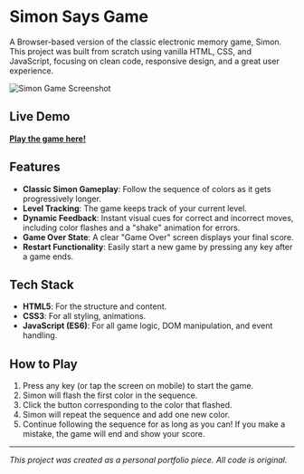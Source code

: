 # Simon Says Game

A Browser-based version of the classic electronic memory game, Simon. This project was built from scratch using vanilla HTML, CSS, and JavaScript, focusing on clean code, responsive design, and a great user experience.

![Simon Game Screenshot](simon-game.png)

## Live Demo

**[Play the game here!](https://rutvijdev.github.io/simon-game/)**

## Features

- **Classic Simon Gameplay**: Follow the sequence of colors as it gets progressively longer.
- **Level Tracking**: The game keeps track of your current level.
- **Dynamic Feedback**: Instant visual cues for correct and incorrect moves, including color flashes and a "shake" animation for errors.
- **Game Over State**: A clear "Game Over" screen displays your final score.
- **Restart Functionality**: Easily start a new game by pressing any key after a game ends.

## Tech Stack

- **HTML5**: For the structure and content.
- **CSS3**: For all styling, animations.
- **JavaScript (ES6)**: For all game logic, DOM manipulation, and event handling.

## How to Play

1.  Press any key (or tap the screen on mobile) to start the game.
2.  Simon will flash the first color in the sequence.
3.  Click the button corresponding to the color that flashed.
4.  Simon will repeat the sequence and add one new color.
5.  Continue following the sequence for as long as you can! If you make a mistake, the game will end and show your score.

---

*This project was created as a personal portfolio piece. All code is original.*